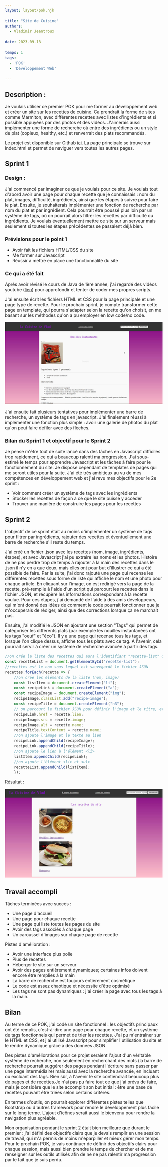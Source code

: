 ```yaml
---
layout: layout/pok.njk

title: "Site de Cuisine"
authors:
  - Vladimir Jeantroux

date: 2023-09-18

temps: 1
tags:
  - 'POK'
  - 'Développement Web'

---
```

## Description : 

Je voulais utiliser ce premier POK pour me former au développement web et créer un site sur les recettes de cuisine. Ca prendrait la forme de sites comme Marmiton, avec différentes recettes avec listes d'ingrédients et si possible appuyées par des photos et des vidéos. 
J'aimerais aussi implémenter une forme de recherche où entre des ingrédients ou un style de plat (copieux, healthy, etc.) et renverrait des plats recommandés.

Le projet est disponible sur Github [ici](https://github.com/VlaadimirJ/Vladimir-POK1). La page principale se trouve sur index.html et permet de naviguer vers toutes les autres pages. 

## Sprint 1

### Design : 

J'ai commencé par imaginer ce que je voulais pour ce site. Je voulais tout d'abord avoir une page pour chaque recette que je connaissais : nom du plat, images, difficulté, ingrédients, ainsi que les étapes à suivre pour faire le plat.
Ensuite, je souhaiterais implémenter une fonction de recherche par nom du plat et par ingrédient. Cela pourrait être poussé plus loin par un système de tags, où on pourrait alors filtrer les recettes par difficulté ou ingrédients. Je voulais éventuellement mettre ce site sur un serveur mais seulement si toutes les étapes précédentes se passaient déjà bien. 

### Prévisions pour le point 1

- Avoir fait les fichiers HTML/CSS du site 
- Me former sur Javascript
- Réussir à mettre en place une fonctionnalité du site 

### Ce qui a été fait 

Après avoir révisé le cours de Java de 1ère année, j'ai regardé des vidéos youtube ([lien](https://www.youtube.com/watch?v=W6NZfCO5SIk)) pour approfondir et tenter de coder mes propres scripts. 

J'ai ensuite écrit les fichiers HTML et CSS pour la page principale et une page type de recette. Pour le prochain sprint, je compte transformer cette page en template, qui pourra s'adapter selon la recette qu'on choisit, en me basant sur les méthodes qu'on a pu employer en low code/no code.

![Page prototype d'une recette](./recette.jpg)

J'ai ensuite fait plusieurs tentatives pour implémenter une barre de recherche, un système de tags en javascript. J'ai finalement réussi à implémenter une fonction plus simple : avoir une galerie de photos du plat qu'on peut faire défiler avec des flèches. 

### Bilan du Sprint 1 et objectif pour le Sprint 2 

Je pense m'être tout de suite lancé dans des tâches en Javascript difficiles trop rapidement, ce qui a beaucoup ralenti ma progression. J'ai sous-estimé le temps pour apprendre Javascript et les tâches à faire pour le fonctionnement du site. Je dispose cependant de templates de pages qui me seront utiles pour la suite. J'ai été très ambitieux au vu de mes compétences en développement web et j'ai revu mes objectifs pour le 2e sprint : 

- Voir comment créer un système de tags avec les ingrédients 
- Stocker les recettes de façon à ce que le site puisse y accéder
- Trouver une manière de construire les pages pour les recettes 

## Sprint 2 

L'objectif de ce sprint était au moins d'implémenter un système de tags pour filtrer par ingrédients, rajouter des recettes et éventuellement une barre de recherche s'il reste du temps. 

J'ai créé un fichier .json avec les recettes (nom, image, ingrédients, étapes), et avec Javascript j'ai pu extraire les noms et les photos. Histoire de ne pas perdre trop de temps à rajouter à la main des recettes dans le .json il n'y en a que deux, mais elles ont pour but d'illustrer ce qui a été possible de faire. Par la suite, j'ai donc rajouté une page qui recense les différentes recettes sous forme de liste qui affiche le nom et une photo pour chaque article. En cliquant sur l'image, on est redirigé vers la page de la recette, pré-remplie à l'aide d'un script qui parcourt les recettes dans le fichier JSON, et récupère les informations correspondant à la recette voulue. Pour ces étapes, j'ai demandé de l'aide à des amis développeurs, qui m'ont donné des idées de comment le code pourrait fonctionner que je m'occuperais de rédiger, ainsi que des corrections lorsque ça ne marchait pas. 

Ensuite, j'ai modifié le JSON en ajoutant une section "Tags" qui permet de catégoriser les différents plats (par exemple les nouilles instantanées ont les tags "oeuf" et "éco"). Il y a une page qui recense tous les tags, et lorsque l'on clique dessus, affiche tous les plats avec ce tag. A l'avenir, cela pourrait servir à créer un système de recherche avancée à partir des tags. 

```javascript
//on crée la liste des recettes qui aura l'identifiant "recette-list" qui pourra être appelé sur HTML. 
const recetteList = document.getElementById("recette-list");
//recettes est le nom sous lequel est sauvegardé le fichier JSON
recettes.forEach(recette => {
    //on crée les éléments de la liste (nom, image)
    const listItem = document.createElement("li");
    const recipeLink = document.createElement("a");
    const recipeImage = document.createElement("img");
    recipeImage.classList.add("recipe-image");
    const recipeTitle = document.createElement("h3");
    // on parcourt le fichier JSON pour définir l'image et le titre, et le lien vers lequel ils vont mener
    recipeLink.href = recette.lien; 
    recipeImage.src = recette.image;
    recipeImage.alt = recette.name;
    recipeTitle.textContent = recette.name;
    //on ajoute l'image et le texte au lien
    recipeLink.appendChild(recipeImage);
    recipeLink.appendChild(recipeTitle);
    //on ajoute le lien à l'élément <li>
    listItem.appendChild(recipeLink);
    //on ajoute l'élément <li> et <ul>
    recetteList.appendChild(listItem);
    });
```
Résultat : 

![Page listant toutes les recettes du site](./liste.JPG)

## Travail accompli 

Tâches terminées avec succès : 
- Une page d'accueil
- Une page pour chaque recette
- Une page qui liste toutes les pages du site
- Avoir des tags associés à chaque page 
- Un caroussel d'images sur chaque page de recette

Pistes d'amélioration : 
- Avoir une interface plus polie 
- Plus de recettes 
- Héberger le site sur un serveur 
- Avoir des pages entièrement dynamiques; certaines infos doivent encore être remplies à la main
- La barre de recherche est toujours entièrement cosmétique
- Le code est assez chaotique et nécessite d'être optimisé
- Les tags ne sont pas dynamiques : j'ai créer la page avec tous les tags à la main. 

## Bilan 

Au terme de ce POK, j'ai codé un site fonctionnel : les objectifs principaux ont été remplis, c'est-à-dire une page pour chaque recette, et un système de tags fonctionnels qui permet de trier les recettes. J'ai pu m'entraîner sur le HTML et CSS, et j'ai utilisé Javascript pour simplifier l'utilisation du site et le rendre dynamique grâce à des données JSON.  

Des pistes d'améliorations pour ce projet seraient l'ajout d'un véritable système de recherche, non seulement en recherchant des mots (la barre de recherche pourrait suggérer des pages pendant l'écriture sans passer par une page intermédiaire) mais aussi avec la recherche avancée, en incluant ou excluant des tags. Bien sûr, à l'avenir le site contiendrait beaucoup plus de pages et de recettes.Je n'ai pas pu faire tout ce que j'ai prévu de faire, mais je considère que le site accomplit son but initial : être une base de recettes pouvant être triées selon certains critères.   

En termes d'outils, on pourrait explorer différentes pistes telles que Bootstrap ou d'autres framework pour rendre le développement plus facile sur le long terme. L'ajout d'icônes serait aussi le bienvenu pour rendre la navigation plus agréable. 

Mon organisation pendant le sprint 2 était bien meilleure que durant le premier : j'ai défini des objectifs clairs que je devais remplir en une session de travail, qui m'a permis de moins m'éparpiller et mieux gérer mon temps. Pour le prochain POK, je vais continuer de définir des objectifs clairs pour chaque session, mais aussi bien prendre le temps de chercher et de me renseigner sur les outils utilisés afin de ne ne pas ralentir ma progression par le fait que je suis perdu. 

